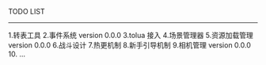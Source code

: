 TODO LIST

----------------------
1.转表工具
2.事件系统  version 0.0.0
3.tolua 接入
4.场景管理器
5.资源加载管理 version 0.0.0
6.战斗设计
7.热更机制
8.新手引导机制
9.相机管理  version 0.0.0
10.
...